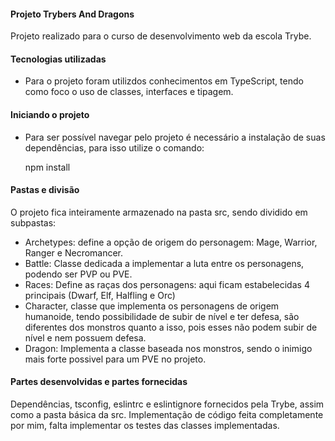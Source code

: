 #### Projeto Trybers And Dragons

Projeto realizado para o curso de desenvolvimento web da escola Trybe.

#### Tecnologias utilizadas

- Para o projeto foram utilizdos conhecimentos em TypeScript,
tendo como foco o uso de classes, interfaces e tipagem.

#### Iniciando o projeto

- Para ser possível navegar pelo projeto é necessário a instalação de suas 
dependências, para isso utilize o comando:

    npm install

#### Pastas e divisão

O projeto fica inteiramente armazenado na pasta src, sendo dividido em subpastas:

 - Archetypes: define a opção de origem do personagem: Mage, Warrior, Ranger e Necromancer.
 - Battle: Classe dedicada a implementar a luta entre os personagens, podendo ser PVP ou PVE.
 - Races: Define as raças dos personagens: aqui ficam estabelecidas 4 principais (Dwarf, Elf, Halfling e Orc)
 - Character, classe que implementa os personagens de origem humanoide, tendo possibilidade de subir de nível e ter defesa, são diferentes dos monstros quanto a isso, pois esses não podem subir de nível e nem possuem defesa.
 - Dragon: Implementa a classe baseada nos monstros, sendo o inimigo mais forte possivel para um PVE no projeto.

 #### Partes desenvolvidas e partes fornecidas

 Dependências, tsconfig, eslintrc e eslintignore fornecidos pela Trybe, assim como a pasta básica da src.
 Implementação de código feita completamente por mim, falta implementar os testes das classes implementadas.
